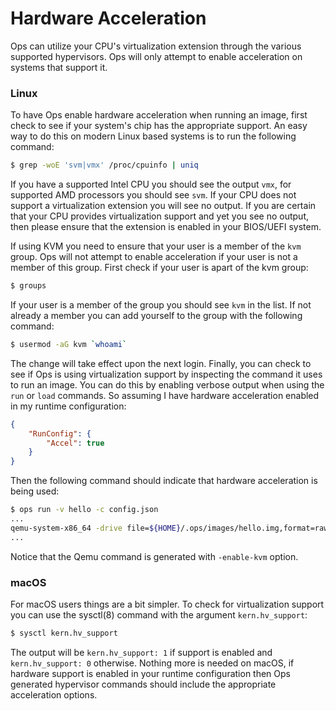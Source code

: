 Hardware Acceleration
=====================

Ops can utilize your CPU's virtualization extension through the various
supported hypervisors. Ops will only attempt to enable acceleration on systems
that support it.

### Linux

To have Ops enable hardware acceleration when running an image, first check to
see if your system's chip has the appropriate support. An easy way to do this on
modern Linux based systems is to run the following command:

```sh
$ grep -woE 'svm|vmx' /proc/cpuinfo | uniq
```

If you have a supported Intel CPU you should see the output `vmx`, for supported
AMD processors you should see `svm`. If your CPU does not support a
virtualization extension you will see no output. If you are certain that your
CPU provides virtualization support and yet you see no output, then please
ensure that the extension is enabled in your BIOS/UEFI system.

If using KVM you need to ensure that your user is a member of the `kvm` group.
Ops will not attempt to enable acceleration if your user is not a member of this
group. First check if your user is apart of the kvm group:

```sh
$ groups
```

If your user is a member of the group you should see `kvm` in the list. If not
already a member you can add yourself to the group with the following command:

```sh
$ usermod -aG kvm `whoami`
```

The change will take effect upon the next login. Finally, you can check to see
if Ops is using virtualization support by inspecting the command it uses to run
an image. You can do this by enabling verbose output when using the `run` or
`load` commands. So assuming I have hardware acceleration enabled in my runtime
configuration:

```json
{
    "RunConfig": {
        "Accel": true
    }
}
```

Then the following command should indicate that hardware acceleration is being used:

```sh
$ ops run -v hello -c config.json
...
qemu-system-x86_64 -drive file=${HOME}/.ops/images/hello.img,format=raw,if=virtio -device virtio-net,netdev=n0 -netdev user,id=n0 -enable-kvm -nodefaults -no-reboot -device isa-debug-exit -m 2G -display none -serial stdio
...
```

Notice that the Qemu command is generated with `-enable-kvm` option.

### macOS

For macOS users things are a bit simpler. To check for virtualization support you can use the
sysctl(8) command with the argument `kern.hv_support`:

```sh
$ sysctl kern.hv_support
```

The output will be `kern.hv_support: 1` if support is enabled and
`kern.hv_support: 0` otherwise. Nothing more is needed on macOS, if hardware
support is enabled in your runtime configuration then Ops generated hypervisor
commands should include the appropriate acceleration options.
